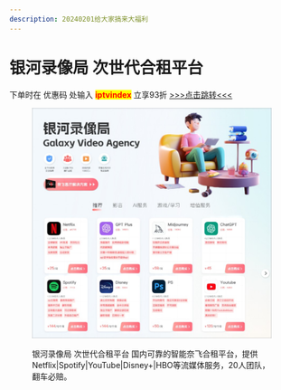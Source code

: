 ```yaml
---
description: 20240201给大家搞来大福利
---
```


# 银河录像局 次世代合租平台

下单时在 优惠码 处输入 <mark style="color:red;">**iptvindex**</mark> 立享93折 [>>>点击跳转<<<](https://nf.video/xo7uy)

<figure><img src=".gitbook/assets/nf.video.jpg" alt=""><figcaption><p>银河录像局 次世代合租平台 国内可靠的智能奈飞合租平台，提供Netflix|Spotify|YouTube|Disney+|HBO等流媒体服务，20人团队，翻车必赔。</p></figcaption></figure>

